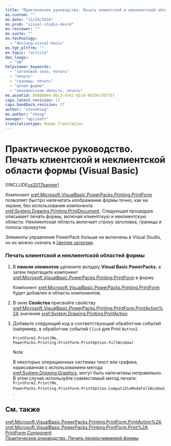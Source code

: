 ```yaml
---
title: "Практическое руководство. Печать клиентской и неклиентской области формы (Visual Basic) | Microsoft Docs"
ms.custom: ""
ms.date: "11/24/2016"
ms.prod: "visual-studio-dev14"
ms.reviewer: ""
ms.suite: ""
ms.technology: 
  - "devlang-visual-basic"
ms.tgt_pltfrm: ""
ms.topic: "article"
dev_langs: 
  - "VB"
helpviewer_keywords: 
  - "заголовок окна, печать"
  - "печать"
  - "границы, печать"
  - "целая форма"
  - "неклиентская область, печать"
ms.assetid: 856bb0e4-dbc3-47e2-81cd-4b376cf07757
caps.latest.revision: 17
caps.handback.revision: 17
author: "stevehoag"
ms.author: "shoag"
manager: "wpickett"
translationtype: Human Translation
---
```

# Практическое руководство. Печать клиентской и неклиентской области формы (Visual Basic)
[!INCLUDE[vs2017banner](../../../csharp/includes/vs2017banner.md)]

Компонент <xref:Microsoft.VisualBasic.PowerPacks.Printing.PrintForm> позволяет быстро напечатать изображение формы точно, как на экране, без использования компонента <xref:System.Drawing.Printing.PrintDocument>. Следующая процедура описывает печать формы, включая клиентскую и неклиентскую области. Неклиентская область включает строку заголовка, границы и полосы прокрутки.  
  
 Элементы управления PowerPack больше не включены в Visual Studio, но их можно скачать в [Центре загрузки](http://www.microsoft.com/en-us/download/details.aspx?id=25169).  
  
### Печать клиентской и неклиентской областей формы  
  
1.  В **панели элементов** щелкните вкладку **Visual Basic PowerPacks**, а затем перетащите компонент <xref:Microsoft.VisualBasic.PowerPacks.Printing.PrintForm> в форму.  
  
     Компонент <xref:Microsoft.VisualBasic.PowerPacks.Printing.PrintForm> будет добавлен в область компонентов.  
  
2.  В окне **Свойства** присвойте свойству <xref:Microsoft.VisualBasic.PowerPacks.Printing.PrintForm.PrintAction%2A> значение <xref:System.Drawing.Printing.PrintAction>.  
  
3.  Добавьте следующий код в соответствующий обработчик событий \(например, в обработчик событий `Click` для Print `Button`\).  
  
    ```  
    PrintForm1.Print(Me, PowerPacks.Printing.PrintForm.PrintOption.FullWindow)  
    ```  
  
    > [!NOTE]
    >  В некоторых операционных системах текст или графика, нарисованная с использованием метода <xref:System.Drawing.Graphics>, могут быть напечатаны неправильно. В этом случае используйте совместимый метод печати: `PrintForm1.Print(Me, PowerPacks.Printing.PrintForm.PrintOption.CompatibleModeFullWindow`\).  
  
## См. также  
 <xref:Microsoft.VisualBasic.PowerPacks.Printing.PrintForm.PrintAction%2A>   
 <xref:Microsoft.VisualBasic.PowerPacks.Printing.PrintForm.Print%2A>   
 [PrintForm Component](../../../visual-basic/developing-apps/printing/printform-component.md)   
 [Практическое руководство. Печать прокручиваемой формы](../../../visual-basic/developing-apps/printing/how-to-print-a-scrollable-form.md)